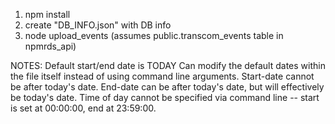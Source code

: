 1) npm install
2) create "DB_INFO.json" with DB info 
3) node upload_events (assumes public.transcom_events table in npmrds_api)

NOTES:
Default start/end date is TODAY
Can modify the default dates within the file itself instead of using command line arguments.
Start-date cannot be after today's date.
End-date can be after today's date, but will effectively be today's date.
Time of day cannot be specified via command line -- start is set at 00:00:00, end at 23:59:00. 